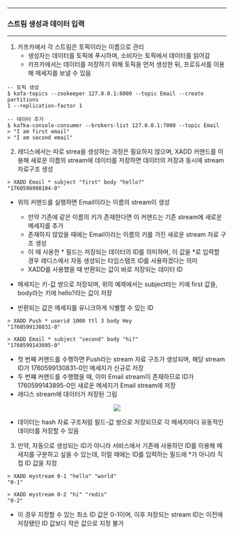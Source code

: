 -----
### 스트림 생성과 데이터 입력
-----
1. 카프카에서 각 스트림은 토픽이라는 이름으로 관리
   - 생성자는 데이터를 토픽에 푸시하며, 소비자는 토픽에서 데이터를 읽어감
   - 카프카에서는 데이터를 저장하기 위해 토픽을 먼저 생성한 뒤, 프로듀서를 이용해 메세지를 보낼 수 있음
```kafka
-- 토픽 생성
$ kafa-topics --zookeeper 127.0.0.1:6000 --topic Email --create partitions
1 --replication-factor 1

-- 데이터 추가
$ kafka-console-consumer --brokers-list 127.0.0.1:7000 --topic Email
> "I am first email"
> "I am second email"
```

2. 레디스에서는 따로 strea을 생성하는 과정은 필요하지 않으며, XADD 커맨드를 이용해 새로운 이름의 stream에 데이터를 저장하면 데이터의 저장과 동시에 stream 자료구조 생성
```redis
> XADD Email * subject "first" body "hello?"
"1760598988104-0"
```
   - 위의 커맨드를 실행하면 Email이라는 이름의 stream이 생성
     + 만약 기존에 같은 이름의 키가 존재한다면 이 커맨드는 기존 stream에 새로운 메세지를 추가
     + 존재하지 않았을 때에는 Email이라는 이름의 키를 가진 새로운 stream 자료 구조 생성
     + 이 때 사용한 * 필드는 저장되는 데이터의 ID를 의미하며, 이 값을 *로 입력할 경우 레디스에서 자동 생성되는 타임스탬프 ID를 사용하겠다는 의미
     + XADD를 사용했을 때 반환되는 값이 바로 저장되는 데이터 ID

   - 메세지는 키-값 쌍으로 저장되며, 위의 예제에서는 subject라는 키에 first 값을, body라는 키에 hello?라는 값이 저장
   - 반환되는 값은 메세지를 유니크하게 식별할 수 있는 ID
```redis
> XADD Push * userid 1000 ttl 3 body Hey
"1760599130831-0"

> XADD Email * subject "second" body "hi?"
"1760599143895-0"
```
   - 첫 번째 커맨드를 수행하면 Push라는 stream 자료 구조가 생성되며, 해당 stream ID가 1760599130831-0인 메세지가 신규로 저장
   - 두 번쨰 커맨드를 수행했을 때, 이미 Email stream이 존재하므로 ID가 1760599143895-0인 새로운 메세지가 Email stream에 저장
   - 레디스 stream에 데이터가 저장된 그림
<div align="center">
<img src="https://github.com/user-attachments/assets/361c57e0-9a8d-4676-a2f6-5e02ea42b5f5">
</div>

   - 데이터는 hash 자료 구조처럼 필드-값 쌍으로 저장되므로 각 메세지마다 유동적인 데이터를 저장할 수 있음

3. 만약, 자동으로 생성되는 ID가 아니라 서비스에서 기존에 사용하던 ID를 이용해 메세지를 구분하고 싶을 수 있는데, 이럴 때에는 ID를 입력하는 필드에 *가 아니라 직접 ID 값을 지정
```redis
> XADD mystream 0-1 "hello" "world"
"0-1"

> XADD mystream 0-2 "hi" "redis"
"0-2"
```
   - 이 경우 지정할 수 있는 최소 ID 값은 0-1이며, 이후 저장되는 stream ID는 이전에 저장됐던 ID 값보다 작은 값으로 지정 불가

